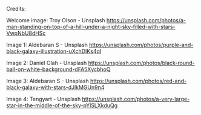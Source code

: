 Credits:

Welcome image:
Troy Olson - Unsplash
https://unsplash.com/photos/a-man-standing-on-top-of-a-hill-under-a-night-sky-filled-with-stars-VwpNbU8dHSc

Image 1:
Aldebaran S - Unsplash
https://unsplash.com/photos/purple-and-black-galaxy-illustration-uXchDIKs4qI

Image 2:
Daniel Olah - Unsplash
https://unsplash.com/photos/black-round-ball-on-white-background-dFA5XycbhoQ

Image 3:
Aldebaran S - Unsplash
https://unsplash.com/photos/red-and-black-galaxy-with-stars-dJlkMGUn9n4

Image 4:
Tengyart - Unsplash
https://unsplash.com/photos/a-very-large-star-in-the-middle-of-the-sky-pYlSLXkduQg